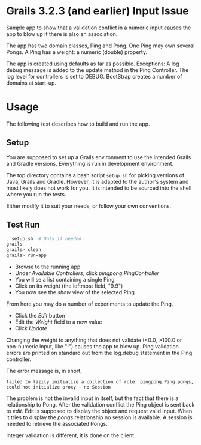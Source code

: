 # Grails 3.2.3 (and earlier) Input Issue
Sample app to show that a validation conflict in a numeric input causes the app to blow up
if there is also an association.

The app has two domain classes, Ping and Pong.
One Ping may own several Pongs.
A Ping has a weight: a numeric (double) property.

The app is created using defaults as far as possible.
Exceptions: A log debug message is added to the update method in the Ping Controller.
The log level for controllers is set to DEBUG.
BootStrap creates a number of domains at start-up.

# Usage
The following text describes how to build and run the app.

## Setup
You are supposed to set up a Grails environment to use the intended Grails and Gradle versions.
Everything is run in development environment.

The top directory contains a bash script `setup.sh` for picking versions of
Java, Grails and Gradle.
However, it is adapted to the author's system and most likely does not work for you.
It is intended to be sourced into the shell where you run the tests.

Either modify it to suit your needs, or follow your own conventions.

## Test Run
```bash
. setup.sh  # Only if needed
grails
grails> clean
grails> run-app
```

* Browse to the running app
* Under *Available Controllers*, click *pingpong.PingController*
* You will se a list containing a single Ping
* Click on its weight (the leftmost field, "9.9")
* You now see the *show* view of the selected Ping

From here you may do a number of experiments to update the Ping.

* Click the *Edit* button
* Edit the *Weight* field to a new value
* Click *Update*

Changing the weight to anything that does not validate (<0.0, >100.0 or non-numeric input, like "!")
causes the app to blow up.
Ping validation errors are printed on standard out from the log.debug statement in the Ping controller.

The error message is, in short,
```
failed to lazily initialize a collection of role: pingpong.Ping.pongs, could not initialize proxy - no Session
```

The problem is not the invalid input in itself, but the fact that there is a relationship to Pong.
After the validation conflict the Ping object is sent back to *edit*.
Edit is supposed to display the object and request valid input.
When it tries to display the *pongs* relationship no session is available.
A session is needed to retrieve the associated Pongs.

Integer validation is different, it is done on the client.
